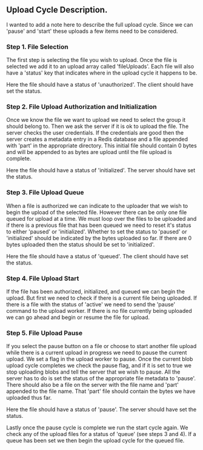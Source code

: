 ## Upload Cycle Description.

I wanted to add a note here to describe the full upload cycle. Since we can 'pause' and 'start' these uploads a few items need to be considered.

### Step 1. File Selection
The first step is selecting the file you wish to upload. Once the file is selected we add it to an upload array called 'fileUploads'. Each file will also have a 'status' key that indicates where in the upload cycle it happens to be. 

Here the file should have a status of 'unauthorized'. The client should have set the status.

### Step 2. File Upload Authorization and Initialization
Once we know the file we want to upload we need to select the group it should belong to. Then we ask the server if it is ok to upload the file. The server checks the user credentials. If the credentials are good then the server creates a metadata entry in a Redis database and a file appended with 'part' in the appropriate directory. This initial file should contain 0 bytes and will be appended to as bytes are upload until the file upload is complete. 

Here the file should have a status of 'initialized'. The server should have set the status.

### Step 3. File Upload Queue
When a file is authorized we can indicate to the uploader that we wish to begin the upload of the selected file. However there can be only one file queued for upload at a time. We must loop over the files to be uploaded and if there is a previous file that has been queued we need to reset it's status to either 'paused' or 'initialized'. Whether to set the status to 'paused' or 'initialized' should be indicated by the bytes uploaded so far. If there are 0 bytes uploaded then the status should be set to 'initialized'. 

Here the file should have a status of 'queued'. The client should have set the status.

### Step 4. File Upload Start
If the file has been authorized, initialized, and queued we can begin the upload. But first we need to check if there is a current file being uploaded. If there is a file with the status of 'active' we need to send the 'pause' command to the upload worker. If there is no file currently being uploaded we can go ahead and begin or resume the file for upload.

### Step 5. File Upload Pause
If you select the pause button on a file or choose to start another file upload while there is a current upload in progress we need to pause the current upload. We set a flag in the upload worker to pause. Once the current blob upload cycle completes we check the pause flag, and if it is set to true we stop uploading blobs and tell the server that we wish to pause. All the server has to do is set the status of the appropriate file metadata to 'pause'. There should also be a file on the server with the file name and 'part' appended to the file name. That 'part' file should contain the bytes we have uploaded thus far.

Here the file should have a status of 'pause'. The server should have set the status.

Lastly once the pause cycle is complete we run the start cycle again. We check any of the upload files for a status of 'queue' (see steps 3 and 4). If a queue has been set we then begin the upload cycle for the queued file.


